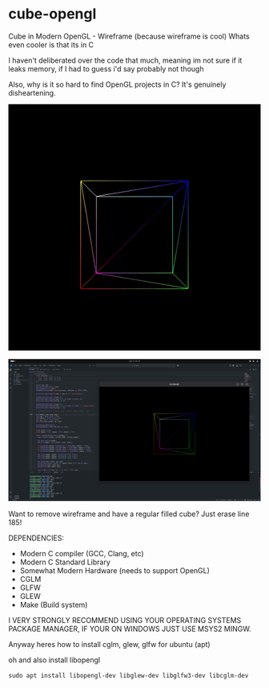 # cube-opengl
Cube in Modern OpenGL - Wireframe (because wireframe is cool) Whats even cooler is that its in C

I haven't deliberated over the code that much, meaning im not sure if it leaks memory, if I had to guess i'd say probably not though

Also, why is it so hard to find OpenGL projects in C? It's genuinely disheartening.

![](https://github.com/usesc/cube-opengl/blob/main/res/ogl.gif)

![](https://github.com/usesc/cube-opengl/blob/main/res/ogl.png)

Want to remove wireframe and have a regular filled cube? Just erase line 185!

DEPENDENCIES:
- Modern C compiler (GCC, Clang, etc)
- Modern C Standard Library
- Somewhat Modern Hardware (needs to support OpenGL)
- CGLM
- GLFW
- GLEW
- Make (Build system)

I VERY STRONGLY RECOMMEND USING YOUR OPERATING SYSTEMS PACKAGE MANAGER, IF YOUR ON WINDOWS JUST USE MSYS2 MINGW.

Anyway heres how to install cglm, glew, glfw for ubuntu (apt)

oh and also install libopengl
```bask
sudo apt install libopengl-dev libglew-dev libglfw3-dev libcglm-dev
```
